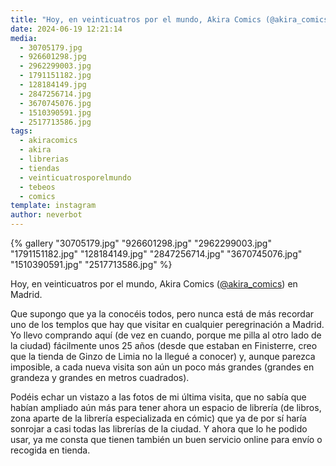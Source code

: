 ```yaml
---
title: "Hoy, en veinticuatros por el mundo, Akira Comics (@akira_comics) en Madrid"
date: 2024-06-19 12:21:14
media: 
  - 30705179.jpg
  - 926601298.jpg
  - 2962299003.jpg
  - 1791151182.jpg
  - 128184149.jpg
  - 2847256714.jpg
  - 3670745076.jpg
  - 1510390591.jpg
  - 2517713586.jpg
tags: 
  - akiracomics
  - akira
  - librerias
  - tiendas
  - veinticuatrosporelmundo
  - tebeos
  - comics
template: instagram
author: neverbot
---
```


{% gallery "30705179.jpg" "926601298.jpg" "2962299003.jpg" "1791151182.jpg" "128184149.jpg" "2847256714.jpg" "3670745076.jpg" "1510390591.jpg" "2517713586.jpg" %}

Hoy, en veinticuatros por el mundo, Akira Comics ([@akira_comics](https://instagram.com/akira_comics)) en Madrid.

Que supongo que ya la conocéis todos, pero nunca está de más recordar uno de los templos que hay que visitar en cualquier peregrinación a Madrid. Yo llevo comprando aquí (de vez en cuando, porque me pilla al otro lado de la ciudad) fácilmente unos 25 años (desde que estaban en Finisterre, creo que la tienda de Ginzo de Limia no la llegué a conocer) y, aunque parezca imposible, a cada nueva visita son aún un poco más grandes (grandes en grandeza y grandes en metros cuadrados).

Podéis echar un vistazo a las fotos de mi última visita, que no sabía que habían ampliado aún más para tener ahora un espacio de librería (de libros, zona aparte de la librería especializada en cómic) que ya de por sí haría sonrojar a casi todas las librerías de la ciudad. Y ahora que lo he podido usar, ya me consta que tienen también un buen servicio online para envío o recogida en tienda.


